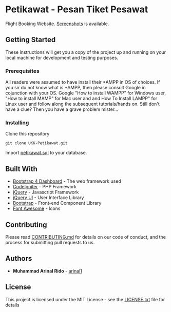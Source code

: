 # Petikawat - Pesan Tiket Pesawat
Flight Booking Website.
[Screenshots](https://github.com/arinal1/UKK-Petikawat/tree/master/screenshots) is available.

## Getting Started

These instructions will get you a copy of the project up and running on your local machine for development and testing purposes.

### Prerequisites

All readers were assumed to have install their *AMPP in OS of choices. If you sir do not know what is *AMPP, then please consult Google in cojunction with your OS. Google "How to install WAMPP" for Windows user, "How to install MAMP" for Mac user and and How To Install LAMPP" for Linux user and follow along the subsequent tutorials/hands on. Still don't have a clue? Then you have a grave problem mister...

### Installing

Clone this repository

```
git clone UKK-Petikawat.git
```

Import [petikawat.sql](https://github.com/arinal1/UKK-Petikawat/blob/master/petikawat.sql) to your database.

## Built With

* [Bootstrap 4 Dashboard](https://bootstrapious.com/p/bootstrap-4-dashboard) - The web framework used
* [CodeIgniter](https://codeigniter.com/) - PHP Framework
* [jQuery](https://jquery.com/) - Javascript Framework
* [jQuery UI](https://github.com/jquery/jquery-ui) - User Interface Library
* [Bootstrap](https://getbootstrap.com/) - Front-end Component Library
* [Font Awesome](https://fontawesome.com/) - Icons

## Contributing

Please read [CONTRIBUTING.md](https://github.com/arinal1/UKK-Petikawat/blob/master/contributing.md) for details on our code of conduct, and the process for submitting pull requests to us.

## Authors

* **Muhammad Arinal Rido** - [arinal1](https://github.com/arinal1)

## License

This project is licensed under the MIT License - see the [LICENSE.txt](https://github.com/arinal1/UKK-Petikawat/blob/master/license.txt) file for details
